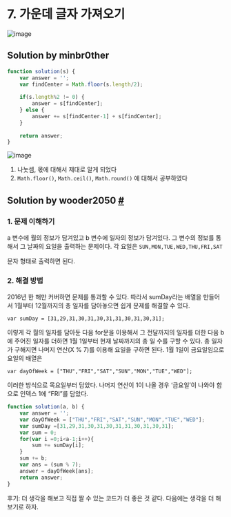 # 7. 가운데 글자 가져오기

![image](https://user-images.githubusercontent.com/24728385/105731251-92477880-5f72-11eb-8533-a9efee15c5c1.png)

## Solution by minbr0ther

```js
function solution(s) {
    var answer = '';
    var findCenter = Math.floor(s.length/2);
    
    if(s.length%2 != 0) {
        answer = s[findCenter];
    } else {
        answer += s[findCenter-1] + s[findCenter];
    }
    
    return answer;
}
```

![image](https://user-images.githubusercontent.com/24728385/105731318-a3908500-5f72-11eb-9468-89b659f9fb52.png)

1. 나눗셈, 몫에 대해서 제대로 알게 되었다
2. `Math.floor()`, `Math.ceil()`, `Math.round()` 에 대해서 공부하였다 



## Solution by wooder2050 [#](https://wooder2050.medium.com/%EC%95%8C%EA%B3%A0%EB%A6%AC%EC%A6%98-2016%EB%85%84-javascript-cfd2268af43a)

### 1. 문제 이해하기

a 변수에 월의 정보가 담겨있고 b 변수에 일자의 정보가 담겨있다. 그 변수의 정보를 통해서 그 날짜의 요일을 출력하는 문제이다. 각 요일은 `SUN,MON,TUE,WED,THU,FRI,SAT`

문자 형태로 출력하면 된다.



### 2. 해결 방법

2016년 한 해만 커버하면 문제를 통과할 수 있다. 따라서 sumDay라는 배열을 만들어서 1월부터 12월까지의 총 일자를 담아놓으면 쉽게 문제를 해결할 수 있다.

```
var sumDay = [31,29,31,30,31,30,31,31,30,31,30,31];
```

이렇게 각 월의 일자를 담아둔 다음 for문을 이용해서 그 전달까지의 일자를 더한 다음 b에 주어진 일자를 더하면 1월 1일부터 현재 날짜까지의 총 일 수를 구할 수 있다. 총 일자가 구해지면 나머지 연산(X % 7)를 이용해 요일을 구하면 된다. 1월 1일이 금요일임으로 요일의 배열은

```
var dayOfWeek = ["THU","FRI","SAT","SUN","MON","TUE","WED"];
```

이러한 방식으로 목요일부터 담았다. 나머지 연산이 1이 나올 경우 ‘금요일’이 나와야 함으로 인덱스 1에 “FRI”를 담았다.



```js
function solution(a, b) {
    var answer = '';
    var dayOfWeek = ["THU","FRI","SAT","SUN","MON","TUE","WED"];
    var sumDay =[31,29,31,30,31,30,31,31,30,31,30,31];
    var sum = 0;
    for(var i =0;i<a-1;i++){
        sum += sumDay[i];
    }
    sum += b;
    var ans = (sum % 7);
    answer = dayOfWeek[ans];
    return answer;
}
```



후기: 더 생각을 해보고 직접 짤 수 있는 코드가 더 좋은 것 같다. 다음에는 생각을 더 해보기로 하자.